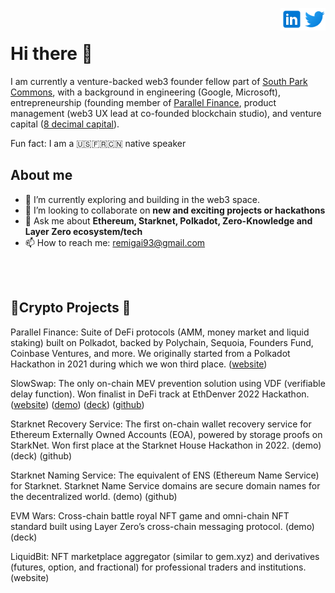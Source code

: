 <a href="https://twitter.com/remi_gai" rel="nofollow"> <img align="right"
            src="twitter_logo.svg"
            alt="Twitter" height="36px" style="max-width: 100%;"> </a>
<a href="https://www.linkedin.com/in/remigai/" rel="nofollow"> <img align="right"
            src="linkedin_logo.svg"
            alt="LinkedIn" height="36px" style="max-width: 100%;"> </a>
<br>

# Hi there 👋

I am currently a venture-backed web3 founder fellow part of [South Park Commons](https://www.southparkcommons.com/), with a background in engineering (Google, Microsoft), entrepreneurship (founding member of [Parallel Finance](https://parallel.fi), product management (web3 UX lead at co-founded blockchain studio), and venture capital ([8 decimal capital](https://www.8dcapital.com/)).

Fun fact: I am a 🇺🇸🇫🇷🇨🇳 native speaker

## About me

- 🌱 I’m currently exploring and building in the web3 space.
- 👯 I’m looking to collaborate on **new and exciting projects or hackathons**
- 💬 Ask me about **Ethereum, Starknet, Polkadot, Zero-Knowledge and Layer Zero ecosystem/tech** 
- 📫 How to reach me: remigai93@gmail.com

<br>
<br>

## 🔨Crypto Projects 👷
Parallel Finance: Suite of DeFi protocols (AMM, money market and liquid staking) built on Polkadot, backed by Polychain, Sequoia, Founders Fund, Coinbase Ventures, and more. We originally started from a Polkadot Hackathon in 2021 during which we won third place. ([website](parallel.fi))

SlowSwap: The only on-chain MEV prevention solution using VDF (verifiable delay function). Won finalist in DeFi track at EthDenver 2022 Hackathon. ([website](https://slowswap.io/)) ([demo](https://www.loom.com/share/4c0c61677a454b2caf3d5c8dbcc8f62d)) ([deck](https://docs.google.com/presentation/d/1_l_fTgkCr1M5mdyuOgL47yFDxU7thssU_jgJY9An3B4/edit#slide=id.g115fe3e9780_0_0)) ([github](https://github.com/SlowSwap))

Starknet Recovery Service: The first on-chain wallet recovery service for Ethereum Externally Owned Accounts (EOA), powered by storage proofs on StarkNet. Won first place at the Starknet House Hackathon in 2022. (demo) (deck) (github)

Starknet Naming Service: The equivalent of ENS (Ethereum Name Service) for Starknet. Starknet Name Service domains are secure domain names for the decentralized world. (demo) (github)

EVM Wars: Cross-chain battle royal NFT game and omni-chain NFT standard built using Layer Zero’s cross-chain messaging protocol. (demo) (deck)

LiquidBit: NFT marketplace aggregator (similar to gem.xyz) and derivatives (futures, option, and fractional) for professional traders and institutions. (website)
